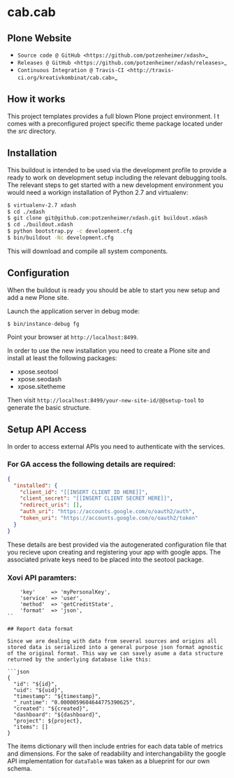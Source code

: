 # cab.cab

## Plone Website

* `Source code @ GitHub <https://github.com/potzenheimer/xdash>`_
* `Releases @ GitHub <https://github.com/potzenheimer/xdash/releases>`_
* `Continuous Integration @ Travis-CI <http://travis-ci.org/kreativkombinat/cab.cab>`_

## How it works

This project templates provides a full blown Plone project environment. I t comes with a preconfigured project specific theme package located under the _src_ directory.

## Installation

This buildout is intended to be used via the development profile to provide
a ready to work on development setup including the relevant debugging tools.  The relevant steps to get started with a new development environment you would need a workign installation of Python 2.7 and virtualenv:

``` bash
$ virtualenv-2.7 xdash
$ cd ./xdash
$ git clone git@github.com:potzenheimer/xdash.git buildout.xdash
$ cd ./buildout.xdash
$ python bootstrap.py -c development.cfg
$ bin/buildout -Nc development.cfg
```

This will download and compile all system components. 

## Configuration

When the buildout is ready you should be able to start you new setup and add a new Plone site.

Launch the application server in debug mode:

```
$ bin/instance-debug fg
```

Point your browser at `http://localhost:8499`.

In order to use the new installation you need to create a Plone site and install at least the following packages:

- xpose.seotool
- xpose.seodash
- xpose.sitetheme

Then visit `http://localhost:8499/your-new-site-id/@@setup-tool` to generate the basic structure.


## Setup API Access

In order to access external APIs you need to authenticate with the services. 

### For GA access the following details are required:

```json
{
  "installed": {
    "client_id": "[[INSERT CLIENT ID HERE]]",
    "client_secret": "[[INSERT CLIENT SECRET HERE]]",
    "redirect_uris": [],
    "auth_uri": "https://accounts.google.com/o/oauth2/auth",
    "token_uri": "https://accounts.google.com/o/oauth2/token"
  }
}
```

These details are best provided via the autogenerated configuration file that you recieve upon creating and registering your app with google apps. The associated private keys need to be placed into the seotool package.


### Xovi API paramters:

```
    'key'     => 'myPersonalKey',
    'service' => 'user',
    'method'  => 'getCreditState',
    'format'  => 'json',
``

## Report data format

Since we are dealing with data from several sources and origins all stored data is serialized into a general purpose json format agnostic of the original format. This way we can savely asume a data structure returned by the underlying database like this:

```json
{
  "id": "${id}",
  "uid": "${uid}",
  "timestamp": "${timestamp}",
  "_runtime": "0.0000059604644775390625",
  "created": "${created}",
  "dashboard": "${dashboard}",
  "project": ${project},
  "items": []
}
```

The items dictionary will then include entries for each data table of metrics and dimensions. For the sake of readability and interchangability the google API implementation for `dataTable` was taken as a blueprint for our own schema.


